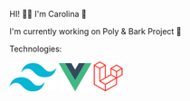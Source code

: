 HI! 👋🏻 I'm Carolina 🤠

I'm currently working on Poly & Bark Project 💛 

Technologies:

![Tailwindcss](tailwindcss.png) 
![Tailwindcss](vuejs.png) 
![Tailwindcss](laravel.png)
<!---
carolinaegithub/carolinaegithub is a ✨ special ✨ repository because its `README.md` (this file) appears on your GitHub profile.
You can click the Preview link to take a look at your changes.
--->
